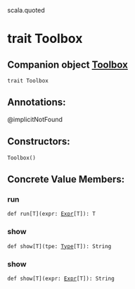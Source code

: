 scala.quoted
# trait Toolbox

## Companion object <a href="./Toolbox$.md">Toolbox</a>

<pre><code class="language-scala" >trait Toolbox</pre></code>
## Annotations:
@implicitNotFound 
## Constructors:
<pre><code class="language-scala" >Toolbox()</pre></code>

## Concrete Value Members:
### run
<pre><code class="language-scala" >def run[T](expr: <a href="./Expr.md">Expr</a>[T]): T</pre></code>

### show
<pre><code class="language-scala" >def show[T](tpe: <a href="./Type.md">Type</a>[T]): String</pre></code>

### show
<pre><code class="language-scala" >def show[T](expr: <a href="./Expr.md">Expr</a>[T]): String</pre></code>


